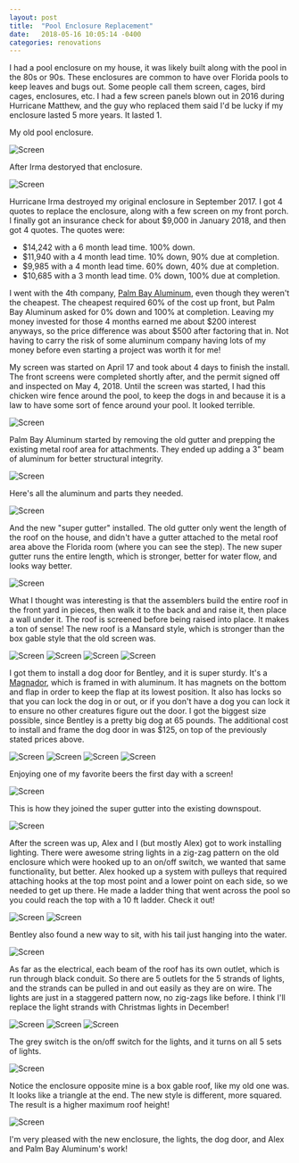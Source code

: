 ```yaml
---
layout: post
title:  "Pool Enclosure Replacement"
date:   2018-05-16 10:05:14 -0400
categories: renovations
---
```


I had a pool enclosure on my house, it was likely built along with the pool in the 80s or 90s. These enclosures are common to have over Florida pools to keep leaves and bugs out. Some people call them screen, cages, bird cages, enclosures, etc. I had a few screen panels blown out in 2016 during Hurricane Matthew, and the guy who replaced them said I'd be lucky if my enclosure lasted 5 more years. It lasted 1.

My old pool enclosure.

![Screen](/images/pool/before_irma.jpg)

After Irma destoryed that enclosure.

![Screen](/images/pool/irma.jpg)

Hurricane Irma destroyed my original enclosure in September 2017. I got 4 quotes to replace the enclosure, along with a few screen on my front porch. I finally got an insurance check for about $9,000 in January 2018, and then got 4 quotes. The quotes were:
* $14,242 with a 6 month lead time. 100% down.
* $11,940 with a 4 month lead time. 10% down, 90% due at completion.
* $9,985 with a 4 month lead time. 60% down, 40% due at completion.
* $10,685 with a 3 month lead time. 0% down, 100% due at completion.



I went with the 4th company, [Palm Bay Aluminum](http://www.palmbayaluminum.com), even though they weren't the cheapest. The cheapest required 60% of the cost up front, but Palm Bay Aluminum asked for 0% down and 100% at completion. Leaving my money invested for those 4 months earned me about $200 interest anyways, so the price difference was about $500 after factoring that in. Not having to carry the risk of some aluminum company having lots of my money before even starting a project was worth it for me!

My screen was started on April 17 and took about 4 days to finish the install. The front screens were completed shortly after, and the permit signed off and inspected on May 4, 2018. Until the screen was started, I had this chicken wire fence around the pool, to keep the dogs in and because it is a law to have some sort of fence around your pool. It looked terrible.

![Screen](/images/pool/before.jpg)

Palm Bay Aluminum started by removing the old gutter and prepping the existing metal roof area for attachments. They ended up adding a 3" beam of aluminum for better structural integrity.

![Screen](/images/pool/prep.jpg)

Here's all the aluminum and parts they needed.

![Screen](/images/pool/materials.jpg)

And the new "super gutter" installed. The old gutter only went the length of the roof on the house, and didn't have a gutter attached to the metal roof area above the Florida room (where you can see the step). The new super gutter runs the entire length, which is stronger, better for water flow, and looks way better.

![Screen](/images/pool/gutter.jpg)

What I thought was interesting is that the assemblers build the entire roof in the front yard in pieces, then walk it to the back and and raise it, then place a wall under it. The roof is screened before being raised into place. It makes a ton of sense! The new roof is a Mansard style, which is stronger than the box gable style that the old screen was.

![Screen](/images/pool/front_yard_assembly.jpg)
![Screen](/images/pool/front_yard_assembly_2.jpg)
![Screen](/images/pool/raising.jpg)
![Screen](/images/pool/up.jpg)

I got them to install a dog door for Bentley, and it is super sturdy. It's a [Magnador](https://amzn.to/2L54qCF), which is framed in with aluminum. It has magnets on the bottom and flap in order to keep the flap at its lowest position. It also has locks so that you can lock the dog in or out, or if you don't have a dog you can lock it to ensure no other creatures figure out the door. I got the biggest size possible, since Bentley is a pretty big dog at 65 pounds. The additional cost to install and frame the dog door in was $125, on top of the previously stated prices above.

![Screen](/images/pool/side.jpg)
![Screen](/images/pool/far_side.jpg)
![Screen](/images/pool/bentley.jpg)
![Screen](/images/pool/dog_door.jpg)

Enjoying one of my favorite beers the first day with a screen!

![Screen](/images/pool/huna.jpg)

This is how they joined the super gutter into the existing downspout.

![Screen](/images/pool/gutter_attached.jpg)

After the screen was up, Alex and I (but mostly Alex) got to work installing lighting. There were awesome string lights in a zig-zag pattern on the old enclosure which were hooked up to an on/off switch, we wanted that same functionality, but better. Alex hooked up a system with pulleys that required attaching hooks at the top most point and a lower point on each side, so we needed to get up there. He made a ladder thing that went across the pool so you could reach the top with a 10 ft ladder. Check it out!

![Screen](/images/pool/ladder.jpg)
![Screen](/images/pool/alex.jpg)

Bentley also found a new way to sit, with his tail just hanging into the water.

![Screen](/images/pool/bentley_sitting.jpg)

As far as the electrical, each beam of the roof has its own outlet, which is run through black conduit. So there are 5 outlets for the 5 strands of lights, and the strands can be pulled in and out easily as they are on wire. The lights are just in a staggered pattern now, no zig-zags like before. I think I'll replace the light strands with Christmas lights in December!

![Screen](/images/pool/electrical_in_progress.jpg)
![Screen](/images/pool/electrical_in_progress_2.jpg)
![Screen](/images/pool/electrical.jpg)

The grey switch is the on/off switch for the lights, and it turns on all 5 sets of lights.

![Screen](/images/pool/lights_off.jpg)

Notice the enclosure opposite mine is a box gable roof, like my old one was. It looks like a triangle at the end. The new style is different, more squared. The result is a higher maximum roof height!

![Screen](/images/pool/lights_on.jpg)

I'm very pleased with the new enclosure, the lights, the dog door, and Alex and Palm Bay Aluminum's work!

